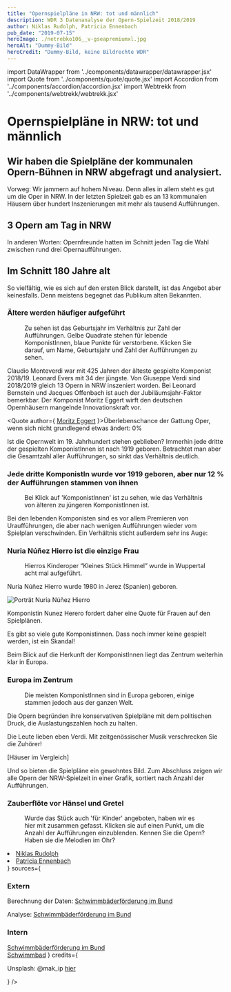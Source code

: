 ```yaml
---
title: "Opernspielpläne in NRW: tot und männlich"
description: WDR 3 Datenanalyse der Opern-Spielzeit 2018/2019
author: Niklas Rudolph, Patricia Ennenbach
pub_date: "2019-07-15"
heroImage: ./netrebko106__v-gseapremiumxl.jpg
heroAlt: "Dummy-Bild"
heroCredit: "Dummy-Bild, keine Bildrechte WDR"
---
```


import DataWrapper from '../components/datawrapper/datawrapper.jsx'
import Quote from '../components/quote/quote.jsx'
import Accordion from '../components/accordion/accordion.jsx'
import Webtrekk from '../components/webtrekk/webtrekk.jsx'

# Opernspielpläne in NRW: tot und männlich

## Wir haben die Spielpläne der kommunalen Opern-Bühnen in NRW abgefragt und analysiert.

Vorweg: Wir jammern auf hohem Niveau. Denn alles in allem steht es gut um die Oper in NRW. In der letzten Spielzeit gab es an 13 kommunalen Häusern über hundert Inszenierungen mit mehr als tausend Aufführungen.

## 3 Opern am Tag in NRW

In anderen Worten: Opernfreunde hatten im Schnitt jeden Tag die Wahl zwischen rund drei Opernaufführungen.

## Im Schnitt 180 Jahre alt

So vielfältig, wie es sich auf den ersten Blick darstellt, ist das Angebot aber keinesfalls. Denn meistens begegnet das Publikum alten Bekannten.

### Ältere werden häufiger aufgeführt

<figure role="group">
    <figcaption> Zu sehen ist das Geburtsjahr im Verhältnis zur Zahl der Aufführungen. Gelbe Quadrate stehen für lebende    KomponistInnen, blaue Punkte für verstorbene. Klicken Sie darauf, um Name, Geburtsjahr und Zahl der Aufführungen zu    sehen.</figcaption>
    <DataWrapper
        alt="Während lebende KomponistInnen oft nur 1-8 mal aufgeführt werden, werden Komponisten, die über 150 Jahre    alt sind besonders häufig aufgeführt. Spitzenreiter sind Guiseppe Verdi und Wolfgang Amadeus Mozart."
        title="Ältere KomponistInnen werden häufiger aufgeführt"
        src="//datawrapper.dwcdn.net/48hJE/10/"
    />

</figure>

Claudio Monteverdi war mit 425 Jahren der älteste gespielte Komponist 2018/19. Leonard Evers mit 34 der jüngste. Von Giuseppe Verdi sind 2018/2019 gleich 13 Opern in NRW inszeniert worden. Bei Leonard Bernstein und Jacques Offenbach ist auch der Jubiläumsjahr-Faktor bemerkbar. Der Komponist Moritz Eggert wirft den deutschen Opernhäusern mangelnde Innovationskraft vor.

<Quote author={
<a href="https://blogs.nmz.de/badblog/2018/04/10/die-ernuechternde-opernstatistik-der-spielzeit-2017-2018/" target="_blank" rel="noopener noreferrer">Moritz Eggert</a>
}>Überlebenschance der Gattung Oper, wenn sich nicht grundlegend etwas ändert: 0%</Quote>

Ist die Opernwelt im 19. Jahrhundert stehen geblieben? Immerhin jede dritte der gespielten KomponistInnen ist nach 1919 geboren. Betrachtet man aber die Gesamtzahl aller Aufführungen, so sinkt das Verhältnis deutlich.

### Jede dritte KomponistIn wurde vor 1919 geboren, aber nur 12 % der Aufführungen stammen von ihnen

<figure role="group">
    <figcaption> Bei Klick auf 'KomponistInnen' ist zu sehen, wie das Verhältnis von älteren zu jüngeren KomponistInnen ist.</  figcaption>
    <DataWrapper
        alt="Jede 3. KomponistIn wurde vor 1919 geboren, aber nur 12 % der Aufführung stammen von ihnen."
        title="Nur 12 % der Aufführungen stammen von KomponistInnen, die jünger als 100 Jahre alt sind"
        src="//datawrapper.dwcdn.net/6D2bM/3/"
    />

</figure>

Bei den lebenden Komponisten sind es vor allem Premieren von Uraufführungen, die aber nach wenigen Aufführungen wieder vom Spielplan verschwinden. Ein Verhältnis sticht außerdem sehr ins Auge:

### Nuria Núñez Hierro ist die einzige Frau

<figure role="group">
    <figcaption>Hierros Kinderoper “Kleines Stück Himmel” wurde in Wuppertal acht mal aufgeführt.</figcaption>
    <DataWrapper
        alt="In der Spielzeit 2018/2019 war unter 66 KomponistInnen nur eine Frau."
        title="Nuria Nunez Hierro ist die einzige Frau"
        src="//datawrapper.dwcdn.net/T56o1/2/"
    />

</figure>

Nuria Núñez Hierro wurde 1980 in Jerez (Spanien) geboren.

<img className="inlineImage" src="./3f97a-Nunez-Hierro-Nuria-Portr--tfoto--Copy-.png" alt="Porträt Nuria Núñez Hierro"/>

Komponistin Nunez Herero fordert daher eine Quote für Frauen auf den Spielplänen.

<Quote author="Platzhalter Nura Nunez Hierro">Es gibt so viele gute Komponistinnen. Dass noch immer keine gespielt werden, ist ein Skandal!</Quote>

Beim Blick auf die Herkunft der KomponistInnen liegt das Zentrum weiterhin klar in Europa.

### Europa im Zentrum

<figure role="group">
    <figcaption>Die meisten KomponistInnen sind in Europa geboren, einige stammen jedoch aus der ganzen Welt.</figcaption>
    <DataWrapper
        alt="Nur wenige KomponistInnen stammen nicht aus Europa."
        title="Europa im Zentrum"
        src="//datawrapper.dwcdn.net/OttGi/1/"
    />
    <DataWrapper
        alt="Einzelne KomponistInnen kommen aus der ganzen Welt."
        title="Nuria Nunez Hierro ist die einzige Frau"
        src="//datawrapper.dwcdn.net/qWU0T/4/"
    />

</figure>

Die Opern begründen ihre konservativen Spielpläne mit dem politischen Druck, die Auslastungszahlen hoch zu halten.

<Quote author="Platzhalter Intendant Oper Wuppertal">Die Leute lieben eben Verdi. Mit zeitgenössischer Musik verschrecken Sie die Zuhörer!</Quote>

[Häuser im Vergleich]

Und so bieten die Spielpläne ein gewohntes Bild. Zum Abschluss zeigen wir alle Opern der NRW-Spielzeit in einer Grafik, sortiert nach Anzahl der Aufführungen.

### Zauberflöte vor Hänsel und Gretel

<figure role="group">
    <figcaption>Wurde das Stück auch 'für Kinder' angeboten, haben wir es hier mit zusammen gefasst. Klicken sie auf einen  Punkt, um die Anzahl der Aufführungen einzublenden. Kennen Sie die Opern? Haben sie die Melodien im Ohr?</figcaption>
    <DataWrapper
        alt="76 mal wurde die Zauberflöte 2018/2019 in NRW aufgeführt, gefolgt von Hänsel und Gretel mit 34  Aufführungen."
        title="Zauberflöte vor Hänsel und Gretel"
        src="//datawrapper.dwcdn.net/azwpu/4/"
    />
</figure>
<Accordion authors={
        <ul>
        <li><a href="https://twitter.com/TheOrganicer" target="_blank" rel="noopener noreferrer">Niklas Rudolph</a></li>
        <li><a href="https://twitter.com/pen1710" target="_blank" rel="noopener noreferrer">Patricia Ennenbach</a></li>
        </ul>
    } sources={
        <React.Fragment>
            <h3>Extern</h3>
            <p>Berechnung der Daten: <a href='https://www1.wdr.de/nachrichten/          schwimmbaeder-foerdung-bund-100.html'>Schwimmbäderförderung im Bund</a></p>
            <p>Analyse: <a href='https://www1.wdr.de/nachrichten/schwimmbaeder-foerdung-bund-100.html'>Schwimmbäderförderung im Bund</a></p>
            <h3>Intern</h3>
            <a href='https://www1.wdr.de/nachrichten/schwimmbaeder-foerdung-bund-100.html'>Schwimmbäderförderung im Bund</a><br/>
            <a href='https://www1.wdr.de/nachrichten/schwimmbaeder-foerdung-bund-100.html'>Schwimmbad</a>
        </React.Fragment>
    } credits={
    <p>Unsplash: @mak_ip <a href='https://unsplash.com/photos/BfEnygJ9WQA'>hier</a></p>
    }
/>
<Webtrekk publishedAt="2019-07-06" cg1="WDR" cg2="Kultur" cg3="Data" cg4="Oper in NRW" />

